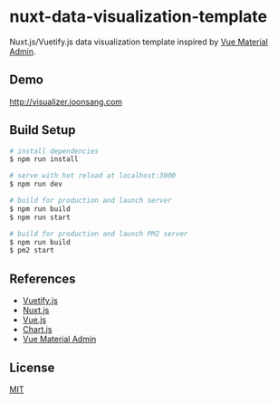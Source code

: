 # nuxt-data-visualization-template
Nuxt.js/Vuetify.js data visualization template inspired by [Vue Material Admin](https://github.com/tookit/vue-material-admin).

## Demo
http://visualizer.joonsang.com

## Build Setup
``` bash
# install dependencies
$ npm run install

# serve with hot reload at localhost:3000
$ npm run dev

# build for production and launch server
$ npm run build
$ npm run start

# build for production and launch PM2 server
$ npm run build
$ pm2 start
```

## References
* [Vuetify.js](https://vuetifyjs.com)
* [Nuxt.js](https://nuxtjs.org)
* [Vue.js](https://vuejs.org)
* [Chart.js](https://vuejs.org)
* [Vue Material Admin](https://github.com/tookit/vue-material-admin)

## License
[MIT](https://github.com/debugrammer/nuxt-data-visualization-template/blob/master/LICENSE)

